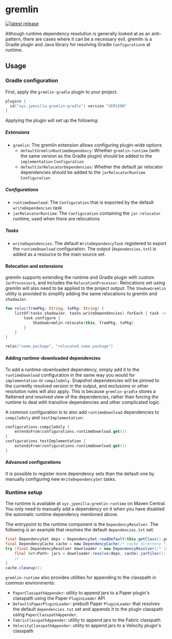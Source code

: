 # gremlin
[![latest release](https://img.shields.io/gradle-plugin-portal/v/xyz.jpenilla.gremlin-gradle?label=latest%20version)](https://plugins.gradle.org/plugin/xyz.jpenilla.gremlin-gradle)

Although runtime dependency resolution is generally looked at as an anti-pattern, there are cases where it can be a necessary evil.
gremlin is a Gradle plugin and Java library for resolving Gradle `Configuration`s at runtime.

## Usage

### Gradle configuration
First, apply the `gremlin-gradle` plugin to your project.
```kotlin
plugins {
  id("xyz.jpenilla.gremlin-gradle") version "VERSION"
}
```

Applying the plugin will set up the following:
##### Extensions
- `gremlin`: The gremlin extension allows configuring plugin-wide options
  - `defaultGremlinRuntimeDependency`: Whether `gremlin-runtime` (with the same version as the Gradle plugin) should be added to the `implementation` `Configuration`
  - `defaultJarRelocatorDependencies`: Whether the default jar relocator dependencies should be added to the `jarRelocatorRuntime` `Configuration`
##### Configurations
- `runtimeDownload`: The `Configuration` that is exported by the default `writeDependencies` task
- `jarRelocatorRuntime`: The `Configuration` containing the `jar-relocator` runtime, used when there are relocations
##### Tasks
- `writeDependencies`: The default `WriteDependencyTask` registered to export the `runtimeDownload` configuration. The output (`dependencies.txt`) is added as a resource to the main source set.

#### Relocation and extensions
gremlin supports extending the runtime and Gradle plugin with custom `JarProcessor`s, and includes the `RelocationProcessor`.
Relocations set using gremlin will also need to be applied to the project output. The `ShadowGremlin` utility is provided to simplify
adding the same relocations to gremlin and `shadowJar`.
```kotlin
fun reloc(fromPkg: String, toPkg: String) {
    listOf(tasks.shadowJar, tasks.writeDependencies).forEach { task ->
        task.configure {
            ShadowGremlin.relocate(this, fromPkg, toPkg)
        }
    }
}

reloc("some.package", "relocated.some.package")
```

#### Adding runtime-downloaded dependencies
To add a runtime-downloaded dependency, simply add it to the `runtimeDownload` configuration in the same way you would for `implementation` or `compileOnly`.
Snapshot dependencies will be pinned to the currently resolved version in the output, and exclusions or other resolution rules will also apply. This is because
`gremlin-gradle` stores a flattened and resolved view of the dependencies, rather than forcing the runtime to deal with transitive dependencies and other complicated logic.

A common configuration is to also add `runtimeDownload` dependencies to `compileOnly` and `testImplementation`:
```kotlin
configurations.compileOnly {
    extendsFrom(configurations.runtimeDownload.get())
}
configurations.testImplementation {
    extendsFrom(configurations.runtimeDownload.get())
}
```

#### Advanced configurations
It is possible to register more dependency sets than the default one by manually configuring new `WriteDependencySet` tasks.

### Runtime setup

The runtime is available at `xyz.jpenilla:gremlin-runtime` on Maven Central.
You only need to manually add a dependency on it when you have disabled the automatic runtime dependency mentioned above.

The entrypoint to the runtime component is the `DependencyResolver`. The following is an example that resolves the default `dependencies.txt` set:
```java
final DependencySet deps = DependencySet.readDefault(this.getClass().getClassLoader());
final DependencyCache cache = new DependencyCache(/* cache directory */);
try (final DependencyResolver downloader = new DependencyResolver(/* logger */)) {
    final Set<Path> jars = downloader.resolve(deps, cache).jarFiles();
    // ...
}
cache.cleanup();
```

`gremlin-runtime` also provides utilities for appending to the classpath in common environments:
- `PaperClasspathAppender`: utility to append jars to a Paper plugin's classpath using the Paper `PluginLoader` API
- `DefaultsPaperPluginLoader`: prebuilt Paper `PluginLoader` that resolves the default `dependencies.txt` set and appends it to the plugin classpath using `PaperClasspathAppender`.
- `FabricClasspathAppender`: utility to append jars to the Fabric classpath
- `VelocityClasspathAppender`: utility to append jars to a Velocity plugin's classpath
